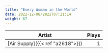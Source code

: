 ```yaml
---
title: "Every Woman in the World"
date: 2022-12-08/2022T07:21:14
weight: 67
---
```




 Artist | Plays 
----- | -----:
[Air Supply]({{< ref "a2618">}}) | 1

